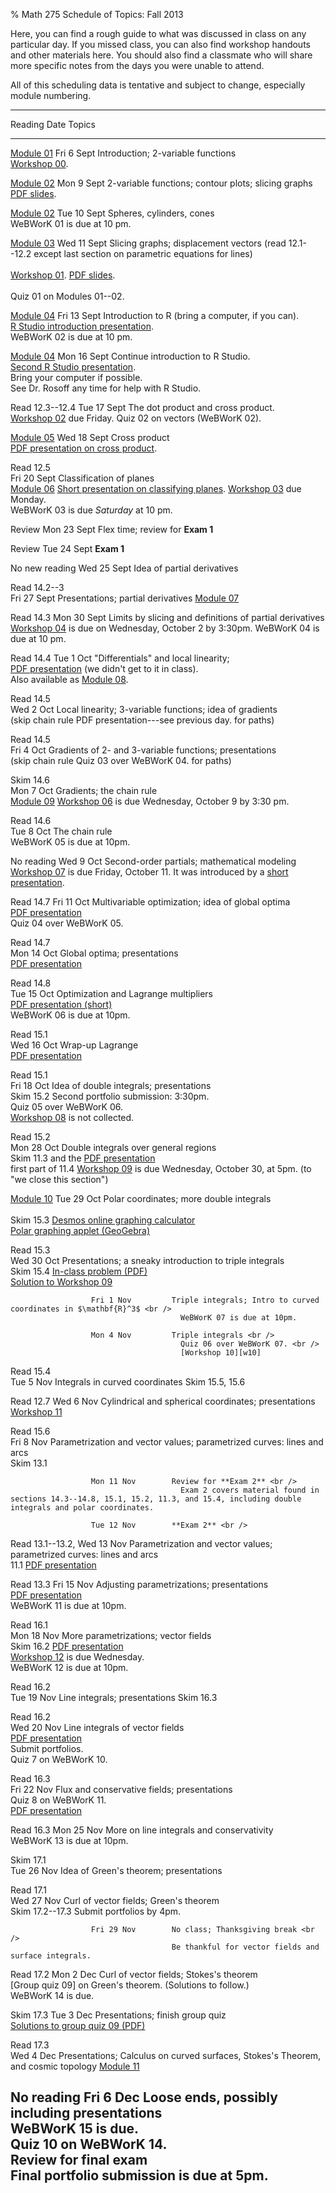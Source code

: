 % Math 275 Schedule of Topics: Fall 2013 

Here, you can find a rough guide to what was discussed in class on any
particular day. If you missed class, you can also find workshop handouts
and other materials here. You should also find a classmate who will share
more specific notes from the days you were unable to attend.

All of this scheduling data is tentative and subject to change, especially
module numbering. 

-------------------------------------------------------------------------------------------
Reading                  Date           Topics 
------------------    --------------    ---------------------------------------------------
[Module 01][m01]      Fri 6 Sept        Introduction; 2-variable functions <br />
                                          [Workshop 00][w00].
                                                                           
[Module 02][m02]      Mon 9 Sept        2-variable functions; contour plots; slicing graphs <br />
                                          [PDF slides][d01].
               
[Module 02][m02]      Tue 10 Sept       Spheres, cylinders, cones <br />
                                          WeBWorK 01 is due at 10 pm.
                                          
[Module 03][m03]      Wed 11 Sept       Slicing graphs; displacement vectors (read 12.1--12.2 except last section on parametric equations for lines) <br />  
                                          [Workshop 01][w01]. [PDF slides][d02]. <br />  
                                          Quiz 01 on Modules 01--02.            
         
[Module 04][m04]      Fri 13 Sept       Introduction to R (bring a computer, if you can). <br />
                                          [R Studio introduction presentation][d03]. <br />
                                          WeBWorK 02 is due at 10 pm.
         
[Module 04][m04]      Mon 16 Sept       Continue introduction to R Studio. <br />
                                          [Second R Studio presentation][d04]. <br />
                                          Bring your computer if possible. <br />
                                          See Dr. Rosoff any time for help with R Studio.
                                                                                
Read 12.3--12.4       Tue 17 Sept       The dot product and cross product. <br />
                                          [Workshop 02][w02] due Friday.
                                          Quiz 02 on vectors (WeBWorK 02). 
                                                                                              
[Module 05][m05]      Wed 18 Sept       Cross product <br />
                                          [PDF presentation on cross product][d05].
                                                                                      
Read 12.5 <br />      Fri 20 Sept       Classification of planes <br />
  [Module 06][m06]                        [Short presentation on classifying planes][d06].
                                          [Workshop 03][w03] due Monday. <br />
                                          WeBWorK 03 is due *Saturday* at 10 pm.

Review                Mon 23 Sept       Flex time; review for **Exam 1**
                                          
Review                Tue 24 Sept       **Exam 1**
                                          
No new reading        Wed 25 Sept       Idea of partial derivatives
                                                                                
Read 14.2--3 <br />   Fri 27 Sept       Presentations; partial derivatives
  [Module 07][m07]                                                                                
                                                                                
Read 14.3             Mon 30 Sept       Limits by slicing and definitions of partial derivatives<br />
                                          [Workshop 04][w04] is due on Wednesday, October 2 by 3:30pm.
                                          WeBWorK 04 is due at 10 pm.

Read 14.4             Tue 1 Oct         "Differentials" and local linearity;<br />
                                          [PDF presentation][d07] (we didn't get to it in class). <br />
                                          Also available as [Module 08][m08].

Read 14.5 <br />      Wed 2 Oct         Local linearity; 3-variable functions; idea of gradients <br />
  (skip chain rule                        PDF presentation---see previous day.
  for paths)

Read 14.5 <br />      Fri 4 Oct         Gradients of 2- and 3-variable functions; presentations <br />
  (skip chain rule                        Quiz 03 over WeBWorK 04.
  for paths)

Skim 14.6 <br />      Mon 7 Oct         Gradients; the chain rule <br />
  [Module 09][m09]                        [Workshop 06][w06] is due Wednesday, October 9 by 3:30 pm.

Read 14.6 <br />      Tue 8 Oct         The chain rule <br />
                                          WeBWorK 05 is due at 10pm.
                                                                                
No reading            Wed 9 Oct         Second-order partials; mathematical modeling <br />
                                          [Workshop 07][w07] is due Friday, October 11. It was introduced by a [short presentation][d08].

Read 14.7             Fri 11 Oct        Multivariable optimization; idea of global optima<br />
                                          [PDF presentation][d09] <br />
                                          Quiz 04 over WeBWorK 05.

Read 14.7 <br />      Mon 14 Oct        Global optima; presentations <br />
                                          [PDF presentation][d10]
             

Read 14.8 <br />      Tue 15 Oct        Optimization and Lagrange multipliers <br />
                                          [PDF presentation (short)][d11] <br />
                                          WeBWorK 06 is due at 10pm.                    
                                                                                                                              
Read 15.1 <br />      Wed 16 Oct        Wrap-up Lagrange<br />
                                          [PDF presentation][d12]

                                                                                
Read 15.1 <br />      Fri 18 Oct        Idea of double integrals; presentations <br />
Skim 15.2                                 Second portfolio submission: 3:30pm. <br />
                                          Quiz 05 over WeBWorK 06. <br />
                                          [Workshop 08][w08] is not collected.

                                                                                                           
Read 15.2 <br />      Mon 28 Oct        Double integrals over general regions <br />
Skim 11.3 and the                         [PDF presentation][d13] <br />
first part of 11.4                        [Workshop 09][w09] is due Wednesday, October 30, at 5pm.
(to "we close this
section")

[Module 10][m10]      Tue 29 Oct        Polar coordinates; more double integrals <br />
 <br />Skim 15.3                          [Desmos online graphing calculator](http://www.desmos.com/calculator) <br />
                                          [Polar graphing applet (GeoGebra)](http://geogebratube.org/student/m31480)

Read 15.3 <br />      Wed 30 Oct        Presentations; a sneaky introduction to triple integrals <br />
Skim 15.4                                 [In-class problem (PDF)][d14] <br />
                                          [Solution to Workshop 09][w09sol]

                      Fri 1 Nov         Triple integrals; Intro to curved coordinates in $\mathbf{R}^3$ <br />
                                          WeBWorK 07 is due at 10pm.                                      

                      Mon 4 Nov         Triple integrals <br />
                                          Quiz 06 over WeBWorK 07. <br />
                                          [Workshop 10][w10]

Read 15.4 <br />      Tue 5 Nov         Integrals in curved coordinates
Skim 15.5, 15.6 

Read 12.7             Wed 6 Nov         Cylindrical and spherical coordinates; presentations <br />
                                        [Workshop 11][w11]
                                                                                                                           
Read 15.6 <br />      Fri 8 Nov         Parametrization and vector values; parametrized curves: lines and arcs <br />
Skim 13.1 <br />                        

                      Mon 11 Nov        Review for **Exam 2** <br />
                                          Exam 2 covers material found in sections 14.3--14.8, 15.1, 15.2, 11.3, and 15.4, including double integrals and polar coordinates.
                   
                      Tue 12 Nov        **Exam 2** <br />
                   
Read 13.1--13.2,      Wed 13 Nov        Parametrization and vector values; parametrized curves: lines and arcs <br />
  11.1                                    [PDF presentation][d15]
                                                         
Read 13.3             Fri 15 Nov        Adjusting parametrizations; presentations <br />
                                          [PDF presentation][d16] <br />
                                          WeBWorK 11 is due at 10pm.

Read 16.1 <br />      Mon 18 Nov        More parametrizations; vector fields <br />
Skim 16.2                                 [PDF presentation][d17] <br />
                                          [Workshop 12][w12] is due Wednesday. <br />
                                          WeBWorK 12 is due at 10pm.

Read 16.2 <br />      Tue 19 Nov        Line integrals; presentations 
Skim 16.3              

Read 16.2 <br />      Wed 20 Nov        Line integrals of vector fields <br />
                                          [PDF presentation][d18] <br />
                                          Submit portfolios. <br />
                                          Quiz 7 on WeBWorK 10.
                                                                                               
Read 16.3 <br />      Fri 22 Nov        Flux and conservative fields; presentations <br />
                                          Quiz 8 on WeBWorK 11. <br />
                                          [PDF presentation][d19]

Read 16.3             Mon 25 Nov        More on line integrals and conservativity <br />
                                          WeBWorK 13 is due at 10pm.
                   
Skim 17.1 <br />      Tue 26 Nov        Idea of Green's theorem; presentations

Read 17.1 <br />      Wed 27 Nov        Curl of vector fields; Green's theorem <br />
Skim 17.2--17.3                           Submit portfolios by 4pm. <br />
                                          

                      Fri 29 Nov        No class; Thanksgiving break <br />
                                        Be thankful for vector fields and surface integrals.


Read 17.2             Mon 2 Dec         Curl of vector fields; Stokes's theorem <br />
                                          [Group quiz 09] on Green's theorem. (Solutions to follow.)<br />
                                          WeBWorK 14 is due.

Skim 17.3             Tue 3 Dec         Presentations; finish group quiz <br />
                                          [Solutions to group quiz 09 (PDF)][q09sol]
                                                                                                                      
Read 17.3 <br />      Wed 4 Dec         Presentations; Calculus on curved surfaces, Stokes's Theorem, and cosmic topology
[Module 11][m11]                          
                                                                                
No reading            Fri 6 Dec         Loose ends, possibly including presentations <br />
                                          WeBWorK 15 is due. <br />
                                          Quiz 10 on WeBWorK 14. <br />
                                          Review for final exam <br />
                                          Final portfolio submission is due at 5pm.
---------------------------------------------------------------------------------------------

[m01]: modules/01/Module.html
[m02]: modules/02/Module.html
[m03]: modules/03/Module.html
[m04]: modules/04/Module.html
[m05]: modules/05/Module.html
[m06]: modules/06/Module.html
[m07]: modules/07/Module.html
[m08]: modules/08/Module.html
[m09]: modules/09/Module.html
[m10]: modules/10/Module.html
[m11]: modules/11/Module.html
[m12]: modules/12/Module.html
[m13]: modules/13/Module.html
[m14]: modules/14/Module.html
[m15]: modules/15/Module.html
[m16]: modules/16/Module.html

[w00]: workshops/00/Workshop.pdf
[w01]: workshops/01/Workshop.pdf
[w02]: workshops/02/Workshop.pdf
[w03]: workshops/03/Workshop.pdf
[w04]: workshops/04/Workshop.pdf
[w05]: workshops/05/Workshop.pdf
[w06]: workshops/06/Workshop.pdf
[w07]: workshops/07/Workshop.pdf
[w08]: workshops/08/Workshop.pdf
[w09]: workshops/09/Workshop.pdf
[w09sol]: workshops/09/Workshop-solution.pdf
[w10]: workshops/10/Workshop.pdf
[w11]: workshops/11/Workshop.pdf
[w12]: workshops/12/Workshop.pdf
[w13]: workshops/13/Workshop.pdf
[w14]: workshops/14/Workshop.pdf
[w15]: workshops/15/Workshop.pdf
[w16]: workshops/16/Workshop.pdf
[q09]: quizzes/09/Quiz.pdf
[q09sol]: quizzes/09/Quiz-solution.pdf

[d01]: decks/01/Deck.pdf
[d02]: decks/02/Deck.pdf
[d03]: decks/03/Deck.pdf
[d04]: decks/04/Deck.pdf
[d05]: decks/05/Deck.pdf
[d06]: decks/06/Deck.pdf
[d07]: decks/07/Deck.pdf
[d08]: decks/08/Deck.pdf
[d09]: decks/09/Deck.pdf
[d10]: decks/10/Deck.pdf
[d11]: decks/11/Deck.pdf
[d12]: decks/12/Deck.pdf
[d13]: decks/13/Deck.pdf
[d14]: decks/14/Deck.pdf
[d15]: decks/15/Deck.pdf
[d16]: decks/16/Deck.pdf
[d17]: decks/17/Deck.pdf
[d18]: decks/18/Deck.pdf
[d19]: decks/19/Deck.pdf
[d20]: decks/20/Deck.pdf
[d21]: decks/21/Deck.pdf
[d22]: decks/22/Deck.pdf
[d23]: decks/23/Deck.pdf
